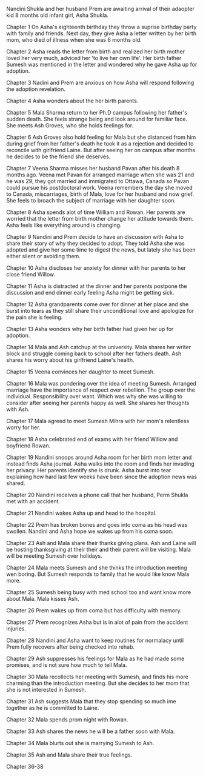Nandini Shukla and her husband Prem are awaiting arrival of their adaopter kid 8 months old infant girl, Asha Shukla.

Chapter 1
On Asha's eighteenth birthday they throw a suprise birthday party with family and friends. Next day, they give Asha a letter written by her birth mom, who died of illness when she was 6 months old.

Chapter 2
Asha reads the letter from birth and realized her birth mother loved her very much, adviced her 'to live her own life'. Her birth father Sumesh was mentioned in the letter and wondered why he gave Asha up for adoption.

Chapter 3
Nadini and Prem are anxious on how Asha will respond following the adoption revelation.

Chapter 4
Asha wonders about the her birth parents.

Chapter 5
Mala Sharma return to her Ph.D campus following her father's sudden death. She feels strange being and look around for familiar face. She meets Ash Groves, who she holds feelings for. 

Chapter 6
Ash Groves also hold feeling for Mala but she distanced from him during grief from her father's death he took it as a rejection and decided to reconcile with girlfriend Laine. But after seeing her on campus after months he decides to be the friend she deserves.

Chapter 7
Veena Sharma misses her husband Pavan after his death 8 months ago. Veena met Pavan for arranged marriage when she was 21 and he was 29, they got married and immigrated to Ottawa, Canada so Pavan could pursue his postdoctoral work. Veena remembers the day she moved to Canada, miscarriages, birth of Mala, love for her husband and now grief. She feels to broach the subject of marriage with her daughter soon.

Chapter 8
Asha spends alot of time William and Rowan. Her parents are worried that the letter from birth mother change her attitude towards them. Asha feels like everything around is changing.

Chapter 9
Nandini and Prem decide to have an discussion with Asha to share their story of why they decided to adopt. They told Asha she was adopted and give her some time to digest the news, but lately she has been either silent or avoiding them.

Chapter 10
Asha discloses her anxiety for dinner with her parents to her close friend Willow.

Chapter 11
Asha is distracted at the dinner and her parents postpone the discussion and end dinner early feeling Asha might be getting sick. 

Chapter 12
Asha grandparents come over for dinner at her place and she burst into tears as they still share their unconditional love and apologize for the pain she is feeling. 

Chapter 13
Asha wonders why her birth father had given her up for adoption.

Chapter 14
Mala and Ash catchup at the university. Mala shares her writer block and struggle coming back to school after her fathers death. Ash shares his worry about his girlfriend Laine's health. 

Chapter 15
Veena convinces her daughter to meet Sumesh.

Chapter 16
Mala was pondering over the idea of meeting Sumesh. Arranged marriage have the importance of respect over rebellion. The group over the individual. Responsibility over want. Which was why she was willing to consider after seeing her parents happy as well. She shares her thoughts with Ash. 

Chapter 17
Mala agreed to meet Sumesh Mihra with her mom's relentless worry for her. 

Chapter 18
Asha celebrated end of exams with her friend Willow and boyfriend Rowan.

Chapter 19
Nandini snoops around Asha room for her birth mom letter and instead finds Asha journal. Asha walks into the room and finds her invading her privacy. Her parents identify she is drunk. Asha burst into tear explaining how hard last few weeks have been since the adoption news was shared.

Chapter 20
Nandini receives a phone call that her husband, Perm Shukla met with an accident. 

Chapter 21
Nandini wakes Asha up and head to the hospital.

Chapter 22
Prem has broken bones and goes into coma as his head was swollen. Nandini and Asha hope we wakes up from his coma soon.

Chapter 23
Ash and Mala share their thanks giving plans. Ash and Laine will be hosting thanksgiving at their their and their parent will be visiting. Mala will be meeting Sumesh over holidays.

Chapter 24
Mala meets Sumesh and she thinks the introduction meeting wen boring. But Sumesh responds to family that he would like know Mala more.

Chapter 25
Sumesh being busy with med school too and want know more about Mala. Mala kisses Ash.

Chapter 26
Prem wakes up from coma but has difficulty with memory. 

Chapter 27
Prem recognizes Asha but is in alot of pain from the accident injuries. 

Chapter 28
Nandini and Asha want to keep routines for normalacy until Prem fully recovers after being checked into rehab. 

Chapter 29
Ash suppresses his feelings for Mala as he had made some promises, and is not sure how much to tell Mala.

Chapter 30
Mala recollects her meeting with Sumesh, and finds his more charming than the introduction meeting. But she decides to her mom that she is not interested in Sumesh.

Chapter 31
Ash suggests Mala that they stop spending so much ime together as he is committed to Laine.

Chapter 32
Mala spends prom night with Rowan.

Chapter 33
Ash shares the news he will be a father soon with Mala. 

Chapter 34
Mala blurts out she is marrying Sumesh to Ash.

Chapter 35
Ash and Mala share their true feelings.

Chapter 36-38



